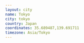 ```yaml
---
layout: city
name: Tokyo
city: tokyo
country: Japan
coordinates: 35.689487,139.691711
timezone: Asia/Tokyo
---
```

